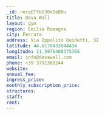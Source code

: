 ```yaml
---
_id: recqGTtbS30VOeB0u
title: Deva Wall
layout: gym
region: Emilia Romagna
city: Ferrara
address: Via Ippolito Guidetti, 32
latitude: 44.8170433044434
longitude: 11.5976400375366
email: info@devawall.com
phone: +39 3791366244
website: 
annual_fee: 
ingress_price: 
monthly_subscription_price: 
structures: 
staff: 
rent: 
---
```


